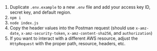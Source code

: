 1. Duplicate `.env.example` to a new `.env` file and add your access key ID, secret key, and default region. 
2. `npm i`
3. `node index.js`
4. Copy the header values into the Postman request (should use `x-amz-date`, `x-amz-security-token`, `x-amz-content-sha256`, and `authorization`)
5. If you want to interact with a different AWS resource, adjust the `HttpRequest` with the proper path, resource, headers, etc.